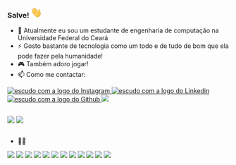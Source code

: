 ### Salve! <img src="https://raw.githubusercontent.com/ABSphreak/ABSphreak/master/gifs/Hi.gif" height=25px/>

<!--
**VicMatteus/VicMatteus** is a ✨ _special_ ✨ repository because its `README.md` (this file) appears on your GitHub profile.
Here are some ideas to get you started:
- 🔭 I’m currently working on ...
- 🌱 I’m currently learning ...
- 👯 I’m looking to collaborate on ...
- 🤔 I’m looking for help with ...
- 💬 Ask me about ...
- 📫 How to reach me: ...
- 😄 Pronouns: ...
- ⚡ Fun fact: ...
-->

- 🌱 Atualmente eu sou um estudante de engenharia de computação na Universidade Federal do Ceará
- ⚡ Gosto bastante de tecnologia como um todo e de tudo de bom que ela pode fazer pela humanidade!
- 🎮 Também adoro jogar!
- 📫 Como me contactar: 
<a href="https://www.instagram.com/v.matteu/"> 
  <img src = "https://img.shields.io/badge/Instagram-E4405F?style=for-the-badge&logo=instagram&logoColor=white" alt="escudo com a logo do Instagram">
</a>
<a href="http://www.linkedin.com/in/vitor-mateus-computer-engineering-stdt"> 
  <img src = "https://img.shields.io/badge/LinkedIn-0077B5?style=for-the-badge&logo=linkedin&logoColor=white" alt="escudo com a logo do Linkedin">
</a>
<a href="http://www.linkedin.com/in/vitor-mateus-computer-engineering-stdt"> 
  <img src = "https://img.shields.io/badge/GitHub-100000?style=for-the-badge&logo=github&logoColor=white" alt="escudo com a logo do Github">
</a>
<a href="https://steamcommunity.com/profiles/76561198153442683/"> 
  <img src = "https://img.shields.io/badge/Steam-000000?style=for-the-badge&logo=steam&logoColor=white">
</a>

<br>

##

<div style="display: inline-block; text-align:center;">
  <img src="https://github-readme-stats.vercel.app/api?username=VicMatteus&theme=tokyonight" height="200px"/>
  <img src="https://github-readme-stats.vercel.app/api/top-langs/?username=VicMatteus&theme=tokyonight" height="200px"/>
</div>

##

 - 👨‍💻
<section>
<!-- tecnologias que conheço -->
  <img src="https://cdn.jsdelivr.net/gh/devicons/devicon/icons/bootstrap/bootstrap-plain-wordmark.svg" width="60px" />

  <img src="https://cdn.jsdelivr.net/gh/devicons/devicon/icons/c/c-original.svg" width="70px"/>

  <img src="https://cdn.jsdelivr.net/gh/devicons/devicon/icons/embeddedc/embeddedc-original.svg" width="60px"/>

  <img src="https://cdn.jsdelivr.net/gh/devicons/devicon/icons/java/java-original.svg" width="60px"/>

  <img src="https://cdn.jsdelivr.net/gh/devicons/devicon/icons/jupyter/jupyter-original-wordmark.svg" width="60px"/>

  <img src="https://cdn.jsdelivr.net/gh/devicons/devicon/icons/python/python-original-wordmark.svg" width="60px"/>


<!-- GIT -->
  <img src="https://cdn.jsdelivr.net/gh/devicons/devicon/icons/git/git-original.svg" width="60px"/>

  <img src="https://cdn.icon-icons.com/icons2/2351/PNG/512/logo_github_icon_143196.png" width="60px"/>

<!-- WEB -->
  <img src="https://cdn.jsdelivr.net/gh/devicons/devicon/icons/html5/html5-original.svg" width="60px"/>

  <img src="https://cdn.jsdelivr.net/gh/devicons/devicon/icons/css3/css3-original.svg" width="60px"/>

  <img src="https://cdn.jsdelivr.net/gh/devicons/devicon/icons/javascript/javascript-original.svg" width="60px"/>

<!-- TESTES -->
  <img src="https://cdn.jsdelivr.net/gh/devicons/devicon/icons/jira/jira-original.svg" width="60px"/>

</section>
